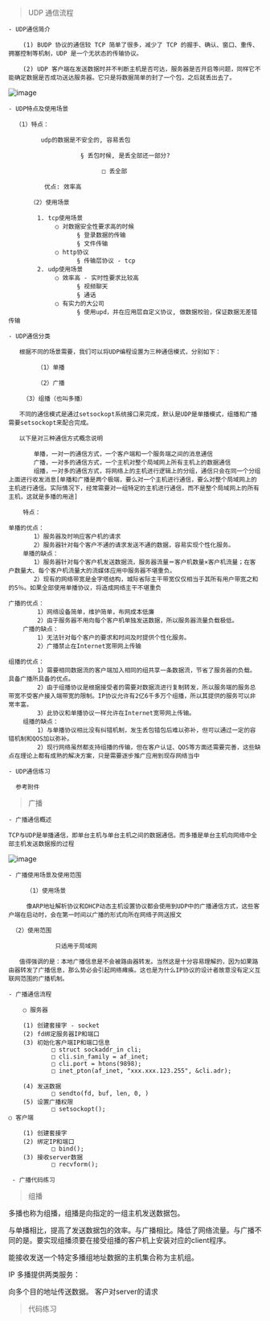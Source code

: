 
> UDP 通信流程

    - UDP通信简介

        (1) BUDP 协议的通信较 TCP 简单了很多，减少了 TCP 的握手、确认、窗口、重传、拥塞控制等机制，UDP 是一个无状态的传输协议。

        (2) UDP 客户端在发送数据时并不判断主机是否可达，服务器是否开启等问题，同样它不能确定数据是否成功送达服务器。它只是将数据简单的封了一个包，之后就丢出去了。

![image](https://user-images.githubusercontent.com/42632290/135738694-d236f25d-1687-46de-9535-e7ed7dc2a3e0.png)

    - UDP特点及使用场景
   
	  （1）特点：
	  
             udp的数据是不安全的, 容易丢包
	     
			            § 丢包时候, 是丢全部还一部分?
				    
				              □ 丢全部
					      
              优点: 效率高
     
          （2）使用场景
     
     	    1. tcp使用场景
		         ○ 对数据安全性要求高的时候
			           § 登录数据的传输
			           § 文件传输
		         ○ http协议
			           § 传输层协议 - tcp
	        2. udp使用场景
		         ○ 效率高 - 实时性要求比较高
			           § 视频聊天
			           § 通话
		         ○ 有实力的大公司
			           § 使用upd，并在应用层自定义协议, 做数据校验，保证数据无差错传输
     
    - UDP通信分类
    
       根据不同的场景需要，我们可以将UDP编程设置为三种通信模式，分别如下：

            （1）单播
	    
            （2）广播
	    
	    （3）组播（也叫多播）
	    
       不同的通信模式是通过setsockopt系统接口来完成，默认是UDP是单播模式，组播和广播需要setsockopt来配合完成。

       以下是对三种通信方式概念说明

           单播，一对一的通信方式，一个客户端和一个服务端之间的消息通信
           广播，一对多的通信方式，一个主机对整个局域网上所有主机上的数据通信
           组播，一对多的通信方式，将网络上的主机进行逻辑上的分组，通信只会在同一个分组上面进行收发消息[单播和广播是两个极端，要么对一个主机进行通信，要么对整个局域网上的主机进行通信。实际情况下，经常需要对一组特定的主机进行通信，而不是整个局域网上的所有主机，这就是多播的用途] 
	   
        特点：
	
	单播的优点：
           1）服务器及时响应客户机的请求
           2）服务器针对每个客户不通的请求发送不通的数据，容易实现个性化服务。
        单播的缺点：
           1）服务器针对每个客户机发送数据流，服务器流量＝客户机数量×客户机流量；在客户数量大、每个客户机流量大的流媒体应用中服务器不堪重负。
           2）现有的网络带宽是金字塔结构，城际省际主干带宽仅仅相当于其所有用户带宽之和的5％。如果全部使用单播协议，将造成网络主干不堪重负
	
	广播的优点：
            1）网络设备简单，维护简单，布网成本低廉
            2）由于服务器不用向每个客户机单独发送数据，所以服务器流量负载极低。
        广播的缺点：
            1）无法针对每个客户的要求和时间及时提供个性化服务。
            2）广播禁止在Internet宽带网上传输

	组播的优点：
            1）需要相同数据流的客户端加入相同的组共享一条数据流，节省了服务器的负载。具备广播所具备的优点。
            2）由于组播协议是根据接受者的需要对数据流进行复制转发，所以服务端的服务总带宽不受客户接入端带宽的限制。IP协议允许有2亿6千多万个组播，所以其提供的服务可以非常丰富。
            3）此协议和单播协议一样允许在Internet宽带网上传输。
        组播的缺点：
            1）与单播协议相比没有纠错机制，发生丢包错包后难以弥补，但可以通过一定的容错机制和QOS加以弥补。
            2）现行网络虽然都支持组播的传输，但在客户认证、QOS等方面还需要完善，这些缺点在理论上都有成熟的解决方案，只是需要逐步推广应用到现存网络当中
    
    - UDP通信练习
   
      参考附件

> 广播

    - 广播通信概述
        
	TCP与UDP是单播通信，即单台主机与单台主机之间的数据通信。而多播是单台主机向网络中全部主机发送数据报的过程
	
![image](https://user-images.githubusercontent.com/42632290/135744520-970c97a5-a630-446c-a69c-11b13967cb55.png)
    
    - 广播使用场景及使用范围
    
         （1）使用场景
	 
	     像ARP地址解析协议和DHCP动态主机设置协议都会使用到UDP中的广播通信方式，这些客户端在启动时，会在第一时间以广播的形式向所在网络子网送报文
         
	 （2）使用范围

                 只适用于局域网
                 
       值得强调的是：本地广播信息是不会被路由器转发。当然这是十分容易理解的，因为如果路由器转发了广播信息，那么势必会引起网络瘫痪。这也是为什么IP协议的设计者故意没有定义互联网范围的广播机制。
    
    - 广播通信流程
    
    	○ 服务器
	
		(1) 创建套接字 - socket
		(2) fd绑定服务器IP和端口
		(3) 初始化客户端IP和端口信息
				□ struct sockaddr_in cli;
				□ cli.sin_family = af_inet;
				□ cli.port = htons(9898);
				□ inet_pton(af_inet, "xxx.xxx.123.255", &cli.adr);

		(4) 发送数据
				□ sendto(fd, buf, len, 0, )
		(5) 设置广播权限
				□ setsockopt();
	○ 客户端
	
		(1) 创建套接字
		(2) 绑定IP和端口
				□ bind();
		(3) 接收server数据
				□ recvform();
    
     - 广播代码练习  
    
    
    
    
    
    

> 组播

多播也称为组播，组播是向指定的一组主机发送数据包。

与单播相比，提高了发送数据包的效率。与广播相比。降低了网络流量。与广播不同的是。要实现组播须要在接受组播的客户机上安装对应的client程序。

能接收发送一个特定多播组地址数据的主机集合称为主机组。

IP 多播提供两类服务：

向多个目的地址传送数据。
客户对server的请求

> 

> 代码练习
